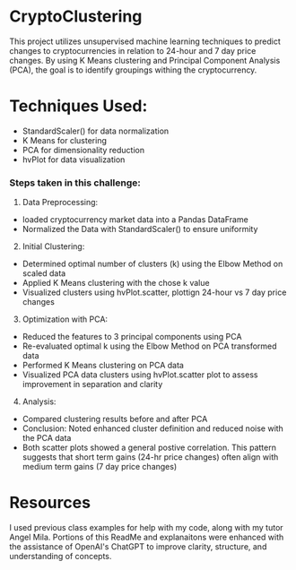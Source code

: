 # CryptoClustering
This project utilizes unsupervised machine learning techniques to predict changes to cryptocurrencies in relation to 24-hour and 7 day price changes. By using K Means clustering and Principal Component Analysis (PCA), the goal is to identify groupings withing the cryptocurrency. 

# Techniques Used: 
* StandardScaler() for data normalization
* K Means for clustering 
* PCA for dimensionality reduction
* hvPlot for data visualization

### Steps taken in this challenge:
1. Data Preprocessing:
* loaded cryptocurrency market data into a Pandas DataFrame
* Normalized the Data with StandardScaler() to ensure uniformity

2. Initial Clustering:
* Determined optimal number of clusters (k) using the Elbow Method on scaled data
* Applied K Means clustering with the chose k value
* Visualized clusters using hvPlot.scatter, plottign 24-hour vs 7 day price changes

3. Optimization with PCA:
* Reduced the features to 3 principal components using PCA 
* Re-evaluated optimal k using the Elbow Method on PCA transformed data
* Performed K Means clustering on PCA data
* Visualized PCA data clusters using hvPlot.scatter plot to assess improvement in separation and clarity

4. Analysis:
* Compared clustering results before and after PCA
* Conclusion: Noted enhanced cluster definition and reduced noise with the PCA data
* Both scatter plots showed a general postive correlation. This pattern suggests that short term gains (24-hr price changes) often align with medium term gains (7 day price changes)

# Resources
I used previous class examples for help with my code, along with my tutor Angel Mila. Portions of this ReadMe and explanaitons were enhanced with the assistance of OpenAI's ChatGPT to improve clarity, structure, and understanding of concepts. 

